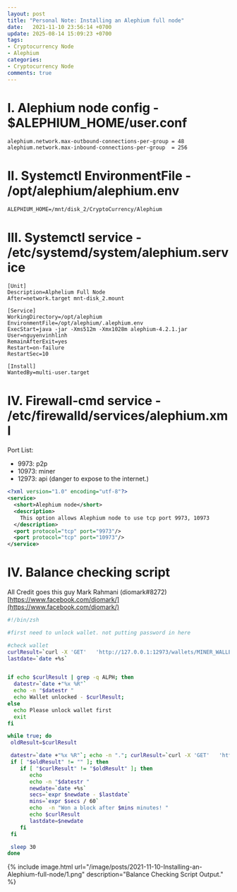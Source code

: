 ```yaml
---
layout: post
title: "Personal Note: Installing an Alephium full node"
date:   2021-11-10 23:56:14 +0700
update: 2025-08-14 15:09:23 +0700
tags:
- Cryptocurrency Node
- Alephium
categories:
- Cryptocurrency Node
comments: true
---
```

# I. Alephium node config - $ALEPHIUM_HOME/user.conf
```config
alephium.network.max-outbound-connections-per-group = 48
alephium.network.max-inbound-connections-per-group  = 256
```

# II. Systemctl EnvironmentFile - /opt/alephium/alephium.env
``` config
ALEPHIUM_HOME=/mnt/disk_2/CryptoCurrency/Alephium
```

# III. Systemctl service - /etc/systemd/system/alephium.service

```systemd
[Unit]
Description=Alphelium Full Node
After=network.target mnt-disk_2.mount

[Service]
WorkingDirectory=/opt/alephium
EnvironmentFile=/opt/alephium/.alephium.env
ExecStart=java -jar -Xms512m -Xmx1028m alephium-4.2.1.jar
User=nguyenvinhlinh
RemainAfterExit=yes
Restart=on-failure
RestartSec=10

[Install]
WantedBy=multi-user.target
```

# IV. Firewall-cmd service - /etc/firewalld/services/alephium.xml
Port List:
- 9973: p2p
- 10973: miner
- 12973: api (danger to expose to the internet.)

```xml
<?xml version="1.0" encoding="utf-8"?>
<service>
  <short>Alephium node</short>
  <description>
    This option allows Alephium node to use tcp port 9973, 10973
  </description>
  <port protocol="tcp" port="9973"/>
  <port protocol="tcp" port="10973"/>
</service>
```

# IV. Balance checking script
All Credit goes this guy Mark Rahmani (diomark#8272) [https://www.facebook.com/diomark/](https://www.facebook.com/diomark/)

```sh
#!/bin/zsh

#first need to unlock wallet. not putting password in here

#check wallet
curlResult=`curl -X 'GET'   'http://127.0.0.1:12973/wallets/MINER_WALLET_NAME/balances'   -H 'accept: application/json' 2>/dev/null | json_pp | grep totalBalanceHint| cut -f1 -d","`
lastdate=`date +%s`


if echo $curlResult | grep -q ALPH; then
  datestr=`date +"%x %R"`
  echo -n "$datestr "
  echo Wallet unlocked - $curlResult;
else
  echo Please unlock wallet first
  exit
fi

while true; do
 oldResult=$curlResult

 datestr=`date +"%x %R"`; echo -n "."; curlResult=`curl -X 'GET'   'http://127.0.0.1:12973/wallets/MINER_WALLET_NAME/balances'   -H 'accept: application/json' 2>/dev/null | json_pp | grep totalBalanceHint| cut -f1 -d","`
 if [ "$oldResult" != "" ]; then
    if [ "$curlResult" != "$oldResult" ]; then
       echo
       echo -n "$datestr "
       newdate=`date +%s`
       secs=`expr $newdate - $lastdate`
       mins=`expr $secs / 60`
       echo  -n "Won a block after $mins minutes! "
       echo $curlResult
       lastdate=$newdate
    fi
 fi

 sleep 30
done

```


{% include image.html url="/image/posts/2021-11-10-Installing-an-Alephium-full-node/1.png" description="Balance Checking Script Output." %}
